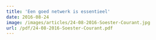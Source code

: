 ```yaml
---
title: 'Een goed netwerk is essentieel'
date: 2016-08-24
image: /images/articles/24-08-2016-Soester-Courant.jpg
url: /pdf/24-08-2016-Soester-Courant.pdf
---
```

